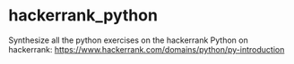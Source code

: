 # hackerrank_python
Synthesize all the python exercises on the hackerrank
Python on hackerrank:
https://www.hackerrank.com/domains/python/py-introduction

